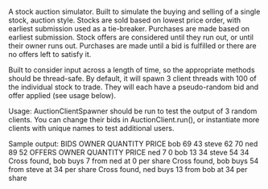 A stock auction simulator.
Built to simulate the buying and selling of a single stock, auction style.
Stocks are sold based on lowest price order, with earliest submission used as a tie-breaker. Purchases are made based on earliest submission.
Stock offers are considered until they run out, or until their owner runs out.
Purchases are made until a bid is fulfilled or there are no offers left to satisfy it.

Built to consider input across a length of time, so the appropriate methods should be thread-safe.
By default, it will spawn 3 client threads with 100 of the individual stock to trade. They will each have a pseudo-random bid and offer applied (see usage below).


Usage:
AuctionClientSpawner should be run to test the output of 3 random clients. You can change their bids in AuctionClient.run(), or instantiate more clients with unique names to test additional users.

Sample output:
BIDS
OWNER	QUANTITY	PRICE
bob	       69       43
steve	   62       70
ned	       89       52
OFFERS
OWNER	QUANTITY	PRICE
ned			7		0
bob		   13    	34
steve	   54		34
Cross found, bob buys 7 from ned at 0 per share
Cross found, bob buys 54 from steve at 34 per share
Cross found, ned buys 13 from bob at 34 per share
